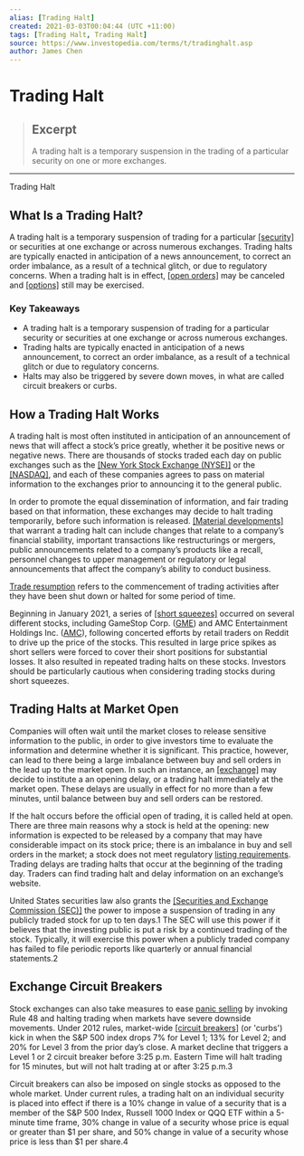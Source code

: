 ```yaml
---
alias: [Trading Halt]
created: 2021-03-03T00:04:44 (UTC +11:00)
tags: [Trading Halt, Trading Halt]
source: https://www.investopedia.com/terms/t/tradinghalt.asp
author: James Chen
---
```


# Trading Halt

> ## Excerpt
> A trading halt is a temporary suspension in the trading of a particular security on one or more exchanges.

---

Trading Halt
## What Is a Trading Halt?

A trading halt is a temporary suspension of trading for a particular [[security]](https://www.investopedia.com/terms/s/security.asp) or securities at one exchange or across numerous exchanges. Trading halts are typically enacted in anticipation of a news announcement, to correct an order imbalance, as a result of a technical glitch, or due to regulatory concerns. When a trading halt is in effect, [[open orders]](https://www.investopedia.com/terms/o/openorder.asp) may be canceled and [[options]](https://www.investopedia.com/terms/o/option.asp) still may be exercised.

### Key Takeaways

-   A trading halt is a temporary suspension of trading for a particular security or securities at one exchange or across numerous exchanges.
-   Trading halts are typically enacted in anticipation of a news announcement, to correct an order imbalance, as a result of a technical glitch or due to regulatory concerns.
-   Halts may also be triggered by severe down moves, in what are called circuit breakers or curbs.

## How a Trading Halt Works

A trading halt is most often instituted in anticipation of an announcement of news that will affect a stock’s price greatly, whether it be positive news or negative news. There are thousands of stocks traded each day on public exchanges such as the [[New York Stock Exchange (NYSE)]](https://www.investopedia.com/terms/n/nyse.asp) or the [[NASDAQ]](https://www.investopedia.com/terms/n/nasdaq.asp), and each of these companies agrees to pass on material information to the exchanges prior to announcing it to the general public.

In order to promote the equal dissemination of information, and fair trading based on that information, these exchanges may decide to halt trading temporarily, before such information is released. [[Material developments]](https://www.investopedia.com/terms/m/materialnews.asp) that warrant a trading halt can include changes that relate to a company’s financial stability, important transactions like restructurings or mergers, public announcements related to a company’s products like a recall, personnel changes to upper management or regulatory or legal announcements that affect the company’s ability to conduct business.

[Trade resumption](https://www.investopedia.com/terms/t/traderesumption.asp) refers to the commencement of trading activities after they have been shut down or halted for some period of time.

Beginning in January 2021, a series of [[short squeezes]](https://www.investopedia.com/terms/s/shortsqueeze.asp) occurred on several different stocks, including GameStop Corp. ([GME](https://www.investopedia.com/markets/stocks/gme/)) and AMC Entertainment Holdings Inc. ([AMC](https://www.investopedia.com/markets/quote?tvwidgetsymbol=AMC)), following concerted efforts by retail traders on Reddit to drive up the price of the stocks. This resulted in large price spikes as short sellers were forced to cover their short positions for substantial losses. It also resulted in repeated trading halts on these stocks. Investors should be particularly cautious when considering trading stocks during short squeezes.

## Trading Halts at Market Open

Companies will often wait until the market closes to release sensitive information to the public, in order to give investors time to evaluate the information and determine whether it is significant. This practice, however, can lead to there being a large imbalance between buy and sell orders in the lead up to the market open. In such an instance, an [[exchange]](https://www.investopedia.com/terms/e/exchange.asp) may decide to institute a an opening delay, or a trading halt immediately at the market open. These delays are usually in effect for no more than a few minutes, until balance between buy and sell orders can be restored.

If the halt occurs before the official open of trading, it is called held at open. There are three main reasons why a stock is held at the opening: new information is expected to be released by a company that may have considerable impact on its stock price; there is an imbalance in buy and sell orders in the market; a stock does not meet regulatory [listing requirements](https://www.investopedia.com/terms/l/listingrequirements.asp). Trading delays are trading halts that occur at the beginning of the trading day. Traders can find trading halt and delay information on an exchange’s website.

United States securities law also grants the [[Securities and Exchange Commission (SEC)]](https://www.investopedia.com/terms/s/sec.asp) the power to impose a suspension of trading in any publicly traded stock for up to ten days.1 The SEC will use this power if it believes that the investing public is put a risk by a continued trading of the stock. Typically, it will exercise this power when a publicly traded company has failed to file periodic reports like quarterly or annual financial statements.2

## Exchange Circuit Breakers

Stock exchanges can also take measures to ease [panic selling](https://www.investopedia.com/terms/p/panicselling.asp) by invoking Rule 48 and halting trading when markets have severe downside movements. Under 2012 rules, market-wide [[circuit breakers]](https://www.investopedia.com/terms/c/circuitbreaker.asp) (or 'curbs') kick in when the S&P 500 index drops 7% for Level 1; 13% for Level 2; and 20% for Level 3 from the prior day’s close. A market decline that triggers a Level 1 or 2 circuit breaker before 3:25 p.m. Eastern Time will halt trading for 15 minutes, but will not halt trading at or after 3:25 p.m.3

Circuit breakers can also be imposed on single stocks as opposed to the whole market. Under current rules, a trading halt on an individual security is placed into effect if there is a 10% change in value of a security that is a member of the S&P 500 Index, Russell 1000 Index or QQQ ETF within a 5-minute time frame, 30% change in value of a security whose price is equal or greater than $1 per share, and 50% change in value of a security whose price is less than $1 per share.4
